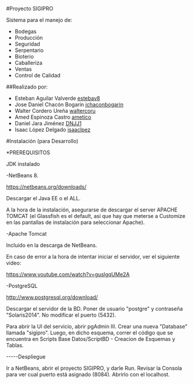 #Proyecto SIGIPRO

Sistema para el manejo de:

* Bodegas
* Producción
* Seguridad
* Serpentario
* Bioterio
* Caballeriza
* Ventas
* Control de Calidad

##Realizado por:

* Esteban Aguilar Valverde <a href="https://github.com/Estebav8">estebav8</a>
* Jose Daniel Chacón Bogarín <a href="https://github.com/jchaconbogarin">jchaconbogarin</a>
* Walter Cordero Ureña <a href="https://github.com/waltercoru">waltercoru</a>
* Amed Espinoza Castro <a href="https://github.com/ametico">ametico</a>
* Daniel Jara Jiménez <a href="https://github.com/DNJJ1">DNJJ1</a>
* Isaac López Delgado <a href="https://github.com/isaaclpez">isaaclpez</a>


#Instalación (para Desarrollo)

*PREREQUISITOS

JDK instalado

-NetBeans 8.

https://netbeans.org/downloads/

Descargar el Java EE o el ALL.

A la hora de la instalación, asegurarse de descargar el server APACHE TOMCAT (el Glassfish es el default, así que hay que meterse a Customize en las pantallas de 
instalación para seleccionar Apache).

-Apache Tomcat

Incluido en la descarga de NetBeans. 

En caso de error a la hora de intentar iniciar el servidor, ver el siguiente video:

https://www.youtube.com/watch?v=guslgqUMe2A

-PostgreSQL

http://www.postgresql.org/download/

Descargar el servidor de la BD. Poner de usuario "postgre" y contraseña "Solaris2014". No modificar el puerto (5432). 

Para abrir la UI del servicio, abrir pgAdmin III. Crear una nueva "Database" llamada "sigipro". Luego, en dicho esquema, correr el código que se encuentra en
Scripts Base Datos/ScriptBD - Creacion de Esquemas y Tablas. 

-----Despliegue

Ir a NetBeans, abrir el proyecto SIGIPRO, y darle Run. Revisar la Consola para ver cual puerto está asignado (8084). Abrirlo con el localhost.